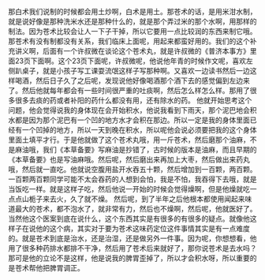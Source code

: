 那白术我们说制的时候都会用土炒啊，白术是用土。那苍术的话，是用米泔水制，就是说好像是那种洗米水还是那种什么的，就是那个弄过米的那个水啊，用那样的制法。因为苍术比较会让人一下子干掉，所以它要用一点比较润的东西来制它哦。那苍术有没有制都没有关系，我们临床上面呢，用起来都蛮好用的。我们的这个补充讲义啊，后面有一个许叔微在谈论这个苍术丸，就是许叔微的《普济本事方》里面23页下面啊。这个23页下面呢，许叔微呢，他说他年青的时候作文呢，喜欢左侧趴桌子，就是小孩子写工课耍流氓这样子写那种啊。又喜欢一边读书然后一边这样喝酒，然后日子久了之后呢，发现说他好像喝酒那个酒下去的感觉偏到左边来了。然后他就每年都会有一些时间很严重的吐痰啊，然后怎么样怎么样。那用了很多很多去痰的药或者补阳的药什么都没有用，还有除水的药。
他就开始思考这个问题，他会觉得说我的身体现在会开始积水，他说我看到下雨天，那个泥巴地会积水都是因为那个泥巴有一个凹的地方水才会积在那边。所以一定是我的身体里面已经有一个凹掉的地方，所以一天到晚在积水，所以呢他会说必须要把我的这个身体里面土填平才行。于是他就做了这个苍术丸哦，用一斤苍术，然后磨那个油麻，不是麻油哦，我们《本草备要》写麻油是抄错了，古时候的版本是油麻，而且早期的《本草备要》也是写油麻哦。然后呢，然后磨出来再加上大枣，然后做出来药丸哦，然后就一直吃。他就说空腹用盐开水吞五十颗，然后增加到一百颗，两百颗。一百颗两百颗同学可能不太会吞药的人想到会怕，我是不怕，我吞得下去哦，就是当饭吃一样。就是这样子吃，然后他说一开始的时候会觉得燥啊，但是他燥就吃一点点山栀子来去火，久了就不燥。
然后呢，到了半年之后他根本都使用闻起来味道最大的苍术，都不泡水了，就非常有力，然后也不燥啊，然后呢，他就医好了。当然他这个医案到底在说什么，这个东西其实是有很多的有很多的疑点。就像他这样子在说他的这个病，其实对于要为苍术这味药定位这件事情其实是有一点难度的。就是苍术到底是治水，还是治湿，还是做另外一件事。因为呢，你想想看，他用了很多种药排水都排不干净，然后用了苍术后来就好了，那你说苍术是去水吗？那可是他的立论不是这样，他是说我的脾胃歪掉了，所以才会积水呀，所以重要的是苍术帮他把脾胃调正。
